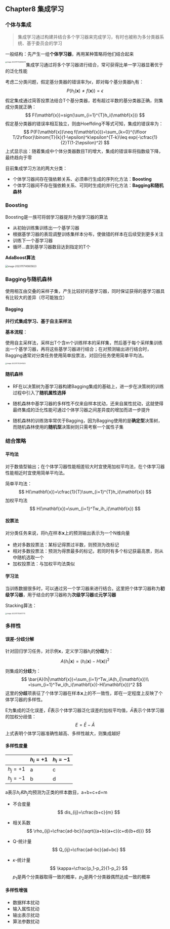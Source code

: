 ## Chapter8 集成学习

### 个体与集成

> 集成学习通过构建并结合多个学习器来完成学习，有时也被称为多分类器系统、基于委员会的学习

一般结构：先产生一组**个体学习器**，再用某种策略将他们结合起来

<img src="C:\Users\86156\AppData\Roaming\Typora\typora-user-images\image-20231117142658374.png" alt="image-20231117142658374" style="zoom:33%;" align="left"/>

集成学习通过将多个学习器进行结合，常可获得比单一学习器显著优于的泛化性能

考虑二分类问题，假定基分类器的错误率为$\epsilon$，即对每个基分类器$h_i$有：
$$
P(h_i(\mathbf{x})\neq f(\mathbf{x}))=\epsilon
$$
假定集成通过简答投票法结合T个基分类器，若有超过半数的基分类器正确，则集成分类就正确：
$$
F(\mathbf{x})=sign(\sum_{i=1}^{T}h_i(\mathbf{x}))
$$
假定基分类器的错误率相互独立，则由Hoeffding不等式可知，集成的错误率为：
$$
P(F(\mathbf{x})\neq f(\mathbf{x}))=\sum_{k=0}^{\lfloor T/2\rfloor}\binom{T}{k}(1-\epsilon)^k\epsilon^{T-k}\leq
exp(-\cfrac{1}{2}T(1-2\epsilon)^2)
$$
上式显示出：随着集成中个体分类器数目T的增大，集成的错误率将指数级下降，最终趋向于零

目前集成学习方法的两大分类：

* 个体学习器间存在强依赖关系、必须串行生成的序列化方法：**Boosting**
* 个体学习器间不存在强依赖关系、可同时生成的并行化方法：**Bagging和随机森林**

### Boosting

Boosting是一族可将弱学习器提升为强学习器的算法

* 从初始训练集训练出一个基学习器
* 根据基学习器的表现调整训练集样本分布，使做错的样本在后续受到更多关注
* 训练下一个基学习器
* 循环...直到基学习器数目达到指定的T个

**AdaBoost算法**

<img src="C:\Users\86156\AppData\Roaming\Typora\typora-user-images\image-20231117145605823.png" alt="image-20231117145605823" style="zoom: 50%;" />

### Bagging与随机森林

使用相互由交叠的采样子集，产生比较好的基学习器，同时保证获得的基学习器具有比较大的差异（尽可能独立）

#### Bagging

**并行式集成学习、基于自主采样法**

**基本流程**：

使用自主采样法，采样出T个含m个训练样本的采样集，然后基于每个采样集训练出一个基学习器，再将这些基学习器进行结合；在对预测输出进行结合时，Bagging通常对分类任务使用简单投票法，对回归任务使用简单平均法。

<img src="C:\Users\86156\AppData\Roaming\Typora\typora-user-images\image-20231117153041929.png" alt="image-20231117153041929" style="zoom:33%;" />

#### 随机森林

* RF在以决策树为基学习器构建Bagging集成的基础上，进一步在决策树的训练过程中引入了**随机属性选择**

* 随机森林中基学习器的多样性不仅来自样本扰动，还来自属性扰动，这就使得最终集成的泛化性能可通过个体学习器之间差异度的增加而进一步提升
* 随机森林的训练效率常优于Bagging，因为Bagging使用的是**确定型**决策树，而随机森林使用的**随机型**决策树则只需考察一个属性子集

### 结合策略

#### 平均法

对于数值型输出；在个体学习器性能相差较大时宜使用加权平均法，在个体学习器性能相近时宜使用简单平均法。

简单平均法：
$$
H(\mathbf{x})=\cfrac{1}{T}\sum_{i=1}^{T}h_i(\mathbf{x})
$$
加权平均法
$$
H(\mathbf{x})=\sum_{i=1}^Tw_ih_i(\mathbf{x})
$$

#### 投票法

对分类任务来说，将$h_i$在样本$\mathbf{x}$上的预测输出表示为一个N维向量

* 绝对多数投票法：某标记得票过半数，则预测为改标记
* 相对多数投票法：预测为得票最多的标记，若同时有多个标记获最高票，则从中随机选取一个
* 加权投票法：与加权平均法类似

#### 学习法

当训练数据很多时，可以通过另一个学习器来进行结合。这里把个体学习器称为**初级学习器**，用于结合的学习器称为**次级学习器**或**元学习器**

Stacking算法：

<img src="C:\Users\86156\AppData\Roaming\Typora\typora-user-images\image-20231117155817770.png" alt="image-20231117155817770" style="zoom:33%;" />

### 多样性

#### 误差-分歧分解

针对回归学习任务，对示例$\mathbf{x}$，定义学习器$h_i$的**分歧**为：
$$
A(h_i|\mathbf{x})=(h_i(\mathbf{x})-H(\mathbf{x}))^2
$$
则集成的**分歧**为：
$$
\bar{A}(h|\mathbf{x})=\sum_{i=1}^Tw_iA(h_i|\mathbf{x})\\
=\sum_{i=1}^Tw_i(h_i(\mathbf{x})-H(\mathbf{x}))^2
$$
这里的**分歧**项表征了个体学习器在样本$\mathbf{x}$上的不一致性，即在一定程度上反映了个体学习器的多样性。

E为集成的泛化误差，$\bar{E}$表示个体学习器泛化误差的加权平均值，$\bar{A}$表示个体学习器的加权分歧值：
$$
E=\bar{E}-\bar{A}
$$
上式表明个体学习器准确性越高、多样性越大，则集成越好

#### 多样性度量

|          | $h_i=+1$ | $h_i=-1$ |
| -------- | -------- | -------- |
| $h_j=+1$ | a        | c        |
| $h_j=-1$ | b        | d        |

a表示$h_i和h_j$均预测为正类的样本数目，a+b+c+d=m

* 不合度量
  $$
  dis_{ij}=\cfrac{b+c}{m}
  $$

* 相关系数
  $$
  \rho_{ij}=\cfrac{ad-bc}{\sqrt{(a+b)(a+c)(c+d)(b+d)}}
  $$

* Q-统计量
  $$
  Q_{ij}=\cfrac{ad-bc}{ad+bc}
  $$

* $\kappa$-统计量
  $$
  \kappa=\cfrac{p_1-p_2}{1-p_2}
  $$
  $p_1$是两个分类器取得一致的概率，$p_2$是两个分类器偶然达成一致的概率

#### 多样性增强

* 数据样本扰动
* 输入属性扰动
* 输出表示扰动
* 算法参数扰动
